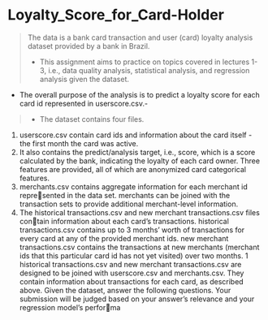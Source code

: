 # Loyalty_Score_for_Card-Holder

> The data is a bank card transaction and user (card) loyalty analysis dataset
provided by a bank in Brazil.
> - This assignment aims to practice on topics covered
in lectures 1-3, i.e., data quality analysis, statistical analysis, and regression
analysis given the dataset.
-  The overall purpose of the analysis is to predict a
loyalty score for each card id represented in userscore.csv.-
>- The dataset contains four files.
1. userscore.csv contain card ids and information about the card itself - the
first month the card was active.
2.  It also contains the predict/analysis target,
i.e., score, which is a score calculated by the bank, indicating the loyalty of
each card owner. Three features are provided, all of which are anonymized card
categorical features.
3. merchants.csv contains aggregate information for each merchant id represented in the data set. merchants can be joined with the transaction sets to
provide additional merchant-level information.
4. The historical transactions.csv and new merchant transactions.csv files contain information about each card’s transactions. historical transactions.csv contains up to 3 months’ worth of transactions for every card at any of the provided
merchant ids. new merchant transactions.csv contains the transactions at new
merchants (merchant ids that this particular card id has not yet visited) over
two months.
1
historical transactions.csv and new merchant transactions.csv are designed
to be joined with userscore.csv and merchants.csv. They contain information
about transactions for each card, as described above.
Given the dataset, answer the following questions. Your submission will be
judged based on your answer’s relevance and your regression model’s performa
